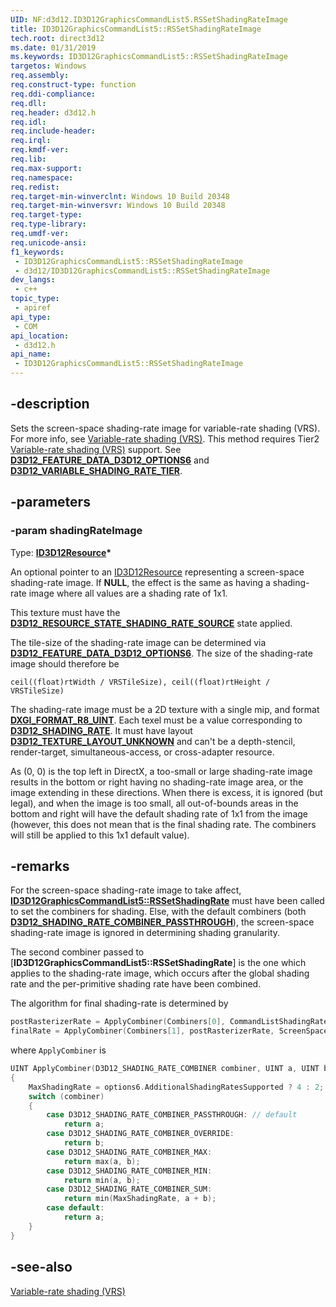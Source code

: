 ```yaml
---
UID: NF:d3d12.ID3D12GraphicsCommandList5.RSSetShadingRateImage
title: ID3D12GraphicsCommandList5::RSSetShadingRateImage
tech.root: direct3d12
ms.date: 01/31/2019
ms.keywords: ID3D12GraphicsCommandList5::RSSetShadingRateImage
targetos: Windows
req.assembly: 
req.construct-type: function
req.ddi-compliance: 
req.dll: 
req.header: d3d12.h
req.idl: 
req.include-header: 
req.irql: 
req.kmdf-ver: 
req.lib: 
req.max-support: 
req.namespace: 
req.redist: 
req.target-min-winverclnt: Windows 10 Build 20348
req.target-min-winversvr: Windows 10 Build 20348
req.target-type: 
req.type-library: 
req.umdf-ver: 
req.unicode-ansi: 
f1_keywords:
 - ID3D12GraphicsCommandList5::RSSetShadingRateImage
 - d3d12/ID3D12GraphicsCommandList5::RSSetShadingRateImage
dev_langs:
 - c++
topic_type:
 - apiref
api_type:
 - COM
api_location:
 - d3d12.h
api_name:
 - ID3D12GraphicsCommandList5::RSSetShadingRateImage
---
```


## -description

Sets the screen-space shading-rate image for variable-rate shading (VRS). For more info, see [Variable-rate shading (VRS)](/windows/desktop/direct3d12/vrs).
This method requires Tier2 [Variable-rate shading (VRS)](/windows/desktop/direct3d12/vrs) support. See [**D3D12_FEATURE_DATA_D3D12_OPTIONS6**](/windows/win32/api/d3d12/ns-d3d12-d3d12_feature_data_d3d12_options6) and [**D3D12_VARIABLE_SHADING_RATE_TIER**](/windows/win32/api/d3d12/ne-d3d12-d3d12_variable_shading_rate_tier).

## -parameters

### -param shadingRateImage

Type: **[ID3D12Resource](/windows/desktop/api/d3d12/nn-d3d12-id3d12resource)\***

An optional pointer to an [ID3D12Resource](/windows/desktop/api/d3d12/nn-d3d12-id3d12resource) representing a screen-space shading-rate image.
If **NULL**, the effect is the same as having a shading-rate image where all values are a shading rate of 1x1.

This texture must have the [**D3D12_RESOURCE_STATE_SHADING_RATE_SOURCE**](/windows/win32/api/d3d12/ne-d3d12-d3d12_resource_states) state applied.

The tile-size of the shading-rate image can be determined via [**D3D12_FEATURE_DATA_D3D12_OPTIONS6**](/windows/win32/api/d3d12/ns-d3d12-d3d12_feature_data_d3d12_options6).
The size of the shading-rate image should therefore be
```
ceil((float)rtWidth / VRSTileSize), ceil((float)rtHeight / VRSTileSize)
```

The shading-rate image must be a 2D texture with a single mip, and format [**DXGI_FORMAT_R8_UINT**](/windows/win32/api/dxgiformat/ne-dxgiformat-dxgi_format). Each texel must be a value corresponding to [**D3D12_SHADING_RATE**](/windows/win32/api/d3d12/ne-d3d12-d3d12_shading_rate). It must have layout [**D3D12_TEXTURE_LAYOUT_UNKNOWN**](/windows/win32/api/d3d12/ne-d3d12-d3d12_texture_layout) and can't be a depth-stencil, render-target, simultaneous-access, or cross-adapter resource.

As (0, 0) is the top left in DirectX, a too-small or large shading-rate image results in the bottom or right having no shading-rate image area, or the image extending in these directions. When there is excess, it is ignored (but legal), and when the image is too small, all out-of-bounds areas in the bottom and right will have the default shading rate of 1x1 from the image (however, this does not mean that is the final shading rate. The combiners will still be applied to this 1x1 default value).

## -remarks

For the screen-space shading-rate image to take affect, [**ID3D12GraphicsCommandList5::RSSetShadingRate**](/windows/win32/api/d3d12/nf-d3d12-id3d12graphicscommandlist5-rssetshadingrate) must have been called to set the combiners for shading. Else, with the default combiners (both [**D3D12_SHADING_RATE_COMBINER_PASSTHROUGH**](/windows/win32/api/d3d12/ne-d3d12-d3d12_shading_rate_combiner)), the screen-space shading-rate image is ignored in determining shading granularity.

The second combiner passed to  [**ID3D12GraphicsCommandList5::RSSetShadingRate**] is the one which applies to the shading-rate image, which occurs after the global shading rate and the per-primitive shading rate have been combined.

The algorithm for final shading-rate is determined by

```cpp
postRasterizerRate = ApplyCombiner(Combiners[0], CommandListShadingRate, Primitive->PrimitiveSpecifiedShadingRate);
finalRate = ApplyCombiner(Combiners[1], postRasterizerRate, ScreenSpaceImage[xy]);
```

where `ApplyCombiner` is

```cpp
UINT ApplyCombiner(D3D12_SHADING_RATE_COMBINER combiner, UINT a, UINT b)
{
    MaxShadingRate = options6.AdditionalShadingRatesSupported ? 4 : 2;
    switch (combiner)
    {
        case D3D12_SHADING_RATE_COMBINER_PASSTHROUGH: // default
            return a;
        case D3D12_SHADING_RATE_COMBINER_OVERRIDE:
            return b;
        case D3D12_SHADING_RATE_COMBINER_MAX:
            return max(a, b);
        case D3D12_SHADING_RATE_COMBINER_MIN:
            return min(a, b);
        case D3D12_SHADING_RATE_COMBINER_SUM:
            return min(MaxShadingRate, a + b);
        case default:
            return a;
    }
}
```

## -see-also

[Variable-rate shading (VRS)](/windows/desktop/direct3d12/vrs)


